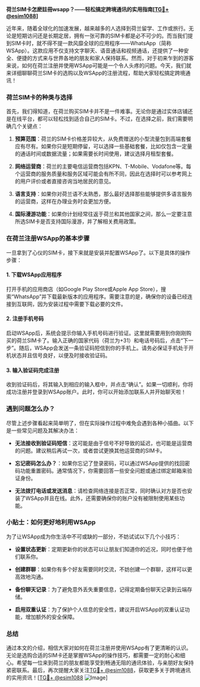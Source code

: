 **荷兰SIM卡怎麽註冊wsapp？——轻松搞定跨境通讯的实用指南[[TG💪+ @esim1088](https://t.me/s/esim1088)]**

近年来，随着全球化的加速发展，越来越多的人选择到荷兰留学、工作或旅行。无论是短期访问还是长期定居，拥有一张可靠的SIM卡都是必不可少的。而当我们提到SIM卡时，就不得不提一款风靡全球的应用程序——WhatsApp（简称WSApp）。这款应用不仅支持文字聊天、语音通话和视频通话，还提供了一种安全、便捷的方式来与世界各地的朋友和家人保持联系。然而，对于初来乍到的游客来说，如何在荷兰注册并使用WSApp可能是一个令人头疼的问题。今天，我们就来详细聊聊荷兰SIM卡的选购以及WSApp的注册流程，帮助大家轻松搞定跨境通讯！

### 荷兰SIM卡的种类与选择

首先，我们得知道，在荷兰购买SIM卡并不是一件难事。无论你是通过实体店铺还是在线平台，都可以轻松找到适合自己的SIM卡。不过，在选择之前，我们需要明确几个关键点：

1. **预算范围**：荷兰的SIM卡价格差异较大，从免费赠送的小型流量包到高端套餐应有尽有。如果你只是短期停留，可以选择一些基础套餐，比如仅包含一定量的通话时间或数据流量；如果需要长时间使用，建议选择月租型套餐。

2. **网络运营商**：荷兰的主要电信运营商包括KPN、T-Mobile、Vodafone等。每个运营商的服务质量和服务区域可能会有所不同，因此在选择时可以参考网上的用户评价或者直接咨询当地居民的意见。

3. **语言支持**：如果你对荷兰语不太熟悉，那么最好选择那些能够提供多语言服务的运营商，这样在办理业务时会更加方便。

4. **国际漫游功能**：如果你计划经常往返于荷兰和其他国家之间，那么一定要注意所选SIM卡是否支持国际漫游，并了解相关费用政策。

### 在荷兰注册WSApp的基本步骤

一旦拿到了心仪的SIM卡，接下来就是安装并配置WSApp了。以下是具体的操作步骤：

#### 1. 下载WSApp应用程序

打开手机的应用商店（如Google Play Store或Apple App Store），搜索“WhatsApp”并下载最新版本的应用程序。需要注意的是，确保你的设备已经连接到互联网，因为安装过程中需要下载必要的文件。

#### 2. 注册手机号码

启动WSApp后，系统会提示你输入手机号码进行验证。这里就需要用到你刚刚购买的荷兰SIM卡了。输入正确的国家代码（荷兰为+31）和电话号码后，点击“下一步”。随后，WSApp会发送一条验证码短信到你的手机上。请务必保证手机处于开机状态并且信号良好，以便及时接收验证码。

#### 3. 输入验证码完成注册

收到验证码后，将其输入到相应的输入框中，并点击“确认”。如果一切顺利，你将成功注册并登录到WSApp账户。此时，你可以开始添加联系人并开始聊天啦！

### 遇到问题怎么办？

尽管上述步骤看起来简单明了，但在实际操作过程中难免会遇到各种小插曲。以下是一些常见问题及其解决办法：

- **无法接收到验证码短信**：这可能是由于信号不好导致的延迟，也可能是运营商的问题。建议稍后再试一次，或者尝试更换其他运营商的SIM卡。
  
- **忘记密码怎么办？**：如果你忘记了登录密码，可以通过WSApp提供的找回密码功能重置密码。通常情况下，你需要回答一些安全问题或通过绑定邮箱来验证身份。

- **无法拨打电话或发送消息**：请检查网络连接是否正常，同时确认对方是否也安装了WSApp并且在线。此外，还需要确保你的账户没有被限制使用某些功能。

### 小贴士：如何更好地利用WSApp

为了让WSApp成为你生活中不可或缺的一部分，不妨试试以下几个小技巧：

- **设置状态更新**：定期更新你的状态可以让朋友们知道你的近况，同时也便于他们联系你。
  
- **创建群聊**：如果你有多个好友需要同时交流，不妨创建一个群聊，这样可以更高效地沟通。
  
- **备份聊天记录**：为了避免意外丢失重要信息，记得定期备份聊天记录到云端存储。

- **启用双重认证**：为了保护个人信息的安全性，建议开启WSApp的双重认证功能，增加额外的安全保障。

### 总结

通过本文的介绍，相信大家对如何在荷兰注册并使用WSApp有了更清晰的认识。无论是选购合适的SIM卡还是掌握WSApp的操作技巧，都需要一定的耐心和细心。希望每一位来到荷兰的朋友都能享受到畅通无阻的通讯体验，与亲朋好友保持紧密联系。最后，再次提醒大家关注[TG💪+ @esim1088](https://t.me/s/esim1088)，获取更多关于跨境通讯的实用资讯！[[TG💪+ @esim1088](https://t.me/s/esim1088) ![Image](https://i.postimg.cc/4NQfJmqS/Snipaste-2025-05-13-00-14-12.png)]